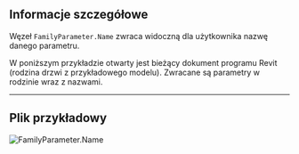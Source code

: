 ## Informacje szczegółowe
Węzeł `FamilyParameter.Name` zwraca widoczną dla użytkownika nazwę danego parametru.

W poniższym przykładzie otwarty jest bieżący dokument programu Revit (rodzina drzwi z przykładowego modelu). Zwracane są parametry w rodzinie wraz z nazwami.
___
## Plik przykładowy

![FamilyParameter.Name](./Revit.Elements.FamilyParameter.Name_img.jpg)
